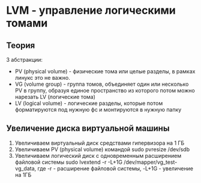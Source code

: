 # LVM - управление логическими томами

## Теория
3 абстракции:
- PV (physical volume) - физические тома или целые разделы, в рамках линукс это не важно.
- VG (volume group) - группа томов, объединяет один или несколько PV в группу, образуя единое пространство из которого потом можно нарезать LV (логические тома)
- LV (logical volume) - логические разделы, которые потом форматируются под нужную фс и монтируются в нужную папку

##  Увеличение диска виртуальной машины
1. Увеличиваем виртуальный диск средствами гипервизора на 1 ГБ
2. Увеличиваем PV (physical volume) командой sudo pvresize /dev/sdb
3. Увеличиваем логический диск с одновременным расширением файловой системы
sudo lvextend -r -L+1G /dev/mapper/vg_test-vg_data, где -r - расширение файловой системы, -L+1G - увеличение на 1ГБ

